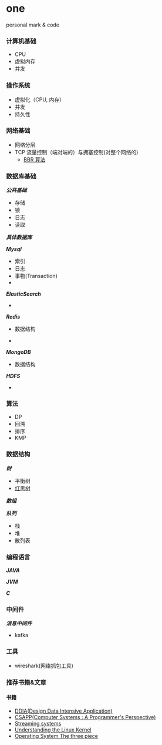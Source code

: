 # one
personal mark &amp; code

### 计算机基础

* CPU 
* 虚拟内存
* 并发

### 操作系统

* 虚拟化（CPU, 内存）
* 并发
* 持久性

### 网络基础

* 网络分层
* TCP 流量控制（端对端的）与拥塞控制(对整个网络的)
  * [BBR 算法](https://github.com/google/bbr)

### 数据库基础
***公共基础***

* 存储
* 锁
* 日志
* 读取

***具体数据库***

***Mysql***

* 索引
* 日志
* 事物(Transaction)
* 

***ElasticSearch***

* 

***Redis***

* 数据结构

* 

***MongoDB***

* 数据结构

***HDFS***

* 

### 算法

* DP
* 回溯
* 排序
* KMP

### 数据结构

***树***

* 平衡树
* [红黑树](https://www.jianshu.com/p/e136ec79235c)

***数组*** 

***队列***

* 栈
* 堆
* 散列表

### 编程语言
***JAVA***

***JVM*** 

***C***

### 中间件
***消息中间件***

* kafka



### 工具

* wireshark(网络抓包工具)

### 推荐书籍&文章

#### 书籍

* [DDIA(Design Data Intensive Application)](https://book.douban.com/subject/30329536/)
* [CSAPP(Computer Systems : A Programmer's Perspective)](https://book.douban.com/subject/26912767/)
* [Streaming systems](https://book.douban.com/subject/27080632/)
* [Understanding the Linux Kernel](https://book.douban.com/subject/1776614/)
* [Operating System The three piece](https://book.douban.com/subject/33463930/)
